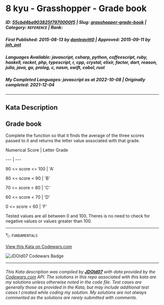 # 8 kyu - Grasshopper - Grade book

##### **ID**: [55cbd4ba903825f7970000f5](https://www.codewars.com/kata/55cbd4ba903825f7970000f5) | **Slug**: [grasshopper-grade-book](https://www.codewars.com/kata/55cbd4ba903825f7970000f5) | **Category**: `REFERENCE` | **Rank**: <span style="color:white">8 kyu</span>

##### **First Published**: 2015-08-13 ***by*** [danleavitt0](https://www.codewars.com/users/danleavitt0) | **Approved**: 2015-09-11 ***by*** [joh_pot](https://www.codewars.com/users/joh_pot)

##### **Languages Available**: javascript, csharp, python, coffeescript, ruby, haskell, racket, php, typescript, r, cpp, crystal, elixir, factor, dart, reason, julia, java, go, prolog, c, nasm, swift, cobol, rust

##### **My Completed Languages**: javascript ***as at*** 2022-10-08 | **Originally completed**: 2021-12-04

---

## Kata Description


## Grade book



Complete the function so that it finds the average of the three scores passed to it and returns the letter value associated with that grade.



Numerical Score    | Letter Grade

---                | ---

90 <= score <= 100 | 'A'

80 <= score < 90   | 'B'

70 <= score < 80   | 'C'

60 <= score < 70   | 'D'

 0 <= score < 60   | 'F'



Tested values are all between 0 and 100. Theres is no need to check for negative values or values greater than 100.



---


🏷 `FUNDAMENTALS`


[View this Kata on Codewars.com](https://www.codewars.com/kata/55cbd4ba903825f7970000f5)

![](https://www.codewars.com/users/jdold07/badges/large "JDOld07 Codewars Badge")

---

###### *This Kata description was compiled by [**JDOld07**](https://tpstech.dev) with data provided by the [Codewars.com](https://www.codewars.com) API.  The solutions in this repo associated with this kata are my solutions unless otherwise noted in the code file.  Test cases are generally those as provided in the Kata, but may include additional test cases I created while coding my solution.  My solutions are not always commented as the solutions are rarely submitted with comments.*
